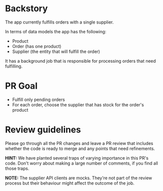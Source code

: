 # Backstory

The app currently fulfills orders with a single supplier.

In terms of data models the app has the following:
* Product
* Order (has one product)
* Supplier (the entity that will fulfill the order)

It has a background job that is responsible for processing orders that need fulfilling.

# PR Goal

* Fulfill only pending orders
* For each order, choose the supplier that has stock for the order's product

# Review guidelines

Please go through all the PR changes and leave a PR review that includes whether the code is ready to merge and any points that need refinements.

**HINT:** We have planted several traps of varying importance in this PR's code. Don't worry about making a large number of comments, if you find all those traps.

**NOTE:** The supplier API clients are mocks. They're not part of the review process but their behaviour might affect the outcome of the job.
